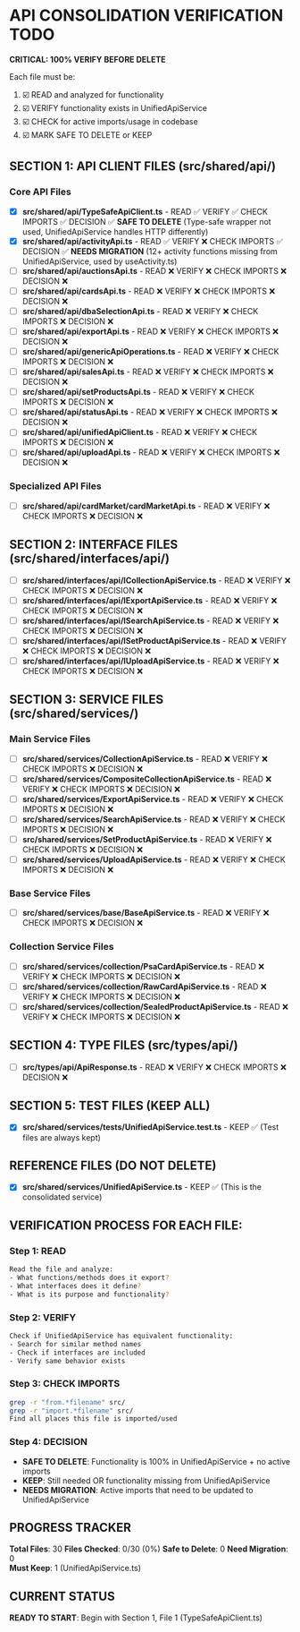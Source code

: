 # API CONSOLIDATION VERIFICATION TODO

**CRITICAL: 100% VERIFY BEFORE DELETE**

Each file must be:
1. ☑️ READ and analyzed for functionality
2. ☑️ VERIFY functionality exists in UnifiedApiService 
3. ☑️ CHECK for active imports/usage in codebase
4. ☑️ MARK SAFE TO DELETE or KEEP

## SECTION 1: API CLIENT FILES (src/shared/api/)

### Core API Files
- [x] **src/shared/api/TypeSafeApiClient.ts** - READ ✅ VERIFY ✅ CHECK IMPORTS ✅ DECISION ✅ **SAFE TO DELETE** (Type-safe wrapper not used, UnifiedApiService handles HTTP differently)
- [x] **src/shared/api/activityApi.ts** - READ ✅ VERIFY ❌ CHECK IMPORTS ✅ DECISION ✅ **NEEDS MIGRATION** (12+ activity functions missing from UnifiedApiService, used by useActivity.ts)
- [ ] **src/shared/api/auctionsApi.ts** - READ ❌ VERIFY ❌ CHECK IMPORTS ❌ DECISION ❌
- [ ] **src/shared/api/cardsApi.ts** - READ ❌ VERIFY ❌ CHECK IMPORTS ❌ DECISION ❌
- [ ] **src/shared/api/dbaSelectionApi.ts** - READ ❌ VERIFY ❌ CHECK IMPORTS ❌ DECISION ❌
- [ ] **src/shared/api/exportApi.ts** - READ ❌ VERIFY ❌ CHECK IMPORTS ❌ DECISION ❌
- [ ] **src/shared/api/genericApiOperations.ts** - READ ❌ VERIFY ❌ CHECK IMPORTS ❌ DECISION ❌
- [ ] **src/shared/api/salesApi.ts** - READ ❌ VERIFY ❌ CHECK IMPORTS ❌ DECISION ❌
- [ ] **src/shared/api/setProductsApi.ts** - READ ❌ VERIFY ❌ CHECK IMPORTS ❌ DECISION ❌
- [ ] **src/shared/api/statusApi.ts** - READ ❌ VERIFY ❌ CHECK IMPORTS ❌ DECISION ❌
- [ ] **src/shared/api/unifiedApiClient.ts** - READ ❌ VERIFY ❌ CHECK IMPORTS ❌ DECISION ❌
- [ ] **src/shared/api/uploadApi.ts** - READ ❌ VERIFY ❌ CHECK IMPORTS ❌ DECISION ❌

### Specialized API Files
- [ ] **src/shared/api/cardMarket/cardMarketApi.ts** - READ ❌ VERIFY ❌ CHECK IMPORTS ❌ DECISION ❌

## SECTION 2: INTERFACE FILES (src/shared/interfaces/api/)

- [ ] **src/shared/interfaces/api/ICollectionApiService.ts** - READ ❌ VERIFY ❌ CHECK IMPORTS ❌ DECISION ❌
- [ ] **src/shared/interfaces/api/IExportApiService.ts** - READ ❌ VERIFY ❌ CHECK IMPORTS ❌ DECISION ❌
- [ ] **src/shared/interfaces/api/ISearchApiService.ts** - READ ❌ VERIFY ❌ CHECK IMPORTS ❌ DECISION ❌
- [ ] **src/shared/interfaces/api/ISetProductApiService.ts** - READ ❌ VERIFY ❌ CHECK IMPORTS ❌ DECISION ❌
- [ ] **src/shared/interfaces/api/IUploadApiService.ts** - READ ❌ VERIFY ❌ CHECK IMPORTS ❌ DECISION ❌

## SECTION 3: SERVICE FILES (src/shared/services/)

### Main Service Files
- [ ] **src/shared/services/CollectionApiService.ts** - READ ❌ VERIFY ❌ CHECK IMPORTS ❌ DECISION ❌
- [ ] **src/shared/services/CompositeCollectionApiService.ts** - READ ❌ VERIFY ❌ CHECK IMPORTS ❌ DECISION ❌
- [ ] **src/shared/services/ExportApiService.ts** - READ ❌ VERIFY ❌ CHECK IMPORTS ❌ DECISION ❌
- [ ] **src/shared/services/SearchApiService.ts** - READ ❌ VERIFY ❌ CHECK IMPORTS ❌ DECISION ❌
- [ ] **src/shared/services/SetProductApiService.ts** - READ ❌ VERIFY ❌ CHECK IMPORTS ❌ DECISION ❌
- [ ] **src/shared/services/UploadApiService.ts** - READ ❌ VERIFY ❌ CHECK IMPORTS ❌ DECISION ❌

### Base Service Files
- [ ] **src/shared/services/base/BaseApiService.ts** - READ ❌ VERIFY ❌ CHECK IMPORTS ❌ DECISION ❌

### Collection Service Files
- [ ] **src/shared/services/collection/PsaCardApiService.ts** - READ ❌ VERIFY ❌ CHECK IMPORTS ❌ DECISION ❌
- [ ] **src/shared/services/collection/RawCardApiService.ts** - READ ❌ VERIFY ❌ CHECK IMPORTS ❌ DECISION ❌
- [ ] **src/shared/services/collection/SealedProductApiService.ts** - READ ❌ VERIFY ❌ CHECK IMPORTS ❌ DECISION ❌

## SECTION 4: TYPE FILES (src/types/api/)

- [ ] **src/types/api/ApiResponse.ts** - READ ❌ VERIFY ❌ CHECK IMPORTS ❌ DECISION ❌

## SECTION 5: TEST FILES (KEEP ALL)

- [x] **src/shared/services/__tests__/UnifiedApiService.test.ts** - KEEP ✅ (Test files are always kept)

## REFERENCE FILES (DO NOT DELETE)

- [x] **src/shared/services/UnifiedApiService.ts** - KEEP ✅ (This is the consolidated service)

## VERIFICATION PROCESS FOR EACH FILE:

### Step 1: READ
```bash
Read the file and analyze:
- What functions/methods does it export?
- What interfaces does it define?
- What is its purpose and functionality?
```

### Step 2: VERIFY 
```bash
Check if UnifiedApiService has equivalent functionality:
- Search for similar method names
- Check if interfaces are included
- Verify same behavior exists
```

### Step 3: CHECK IMPORTS
```bash
grep -r "from.*filename" src/
grep -r "import.*filename" src/
Find all places this file is imported/used
```

### Step 4: DECISION
- **SAFE TO DELETE**: Functionality is 100% in UnifiedApiService + no active imports
- **KEEP**: Still needed OR functionality missing from UnifiedApiService
- **NEEDS MIGRATION**: Active imports that need to be updated to UnifiedApiService

## PROGRESS TRACKER

**Total Files**: 30
**Files Checked**: 0/30 (0%)
**Safe to Delete**: 0
**Need Migration**: 0  
**Must Keep**: 1 (UnifiedApiService.ts)

## CURRENT STATUS

**READY TO START**: Begin with Section 1, File 1 (TypeSafeApiClient.ts)